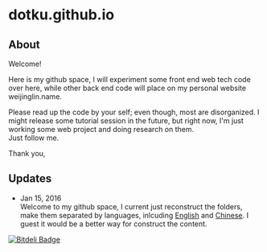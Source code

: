 # dotku.github.io

## About

Welcome!  

Here is my github space, I will experiment some front end web tech 
code over here, while other back end code will place on my personal 
website weijinglin.name.  

Please read up the code by your self; even though, most are disorganized.
I might release some tutorial session in the future, but right now, I'm 
just working some web project and doing research on them.  
Just follow me.  

Thank you,

## Updates
- Jan 15, 2016  
Welcome to my github space, I current just reconstruct the folders,
make them separated by languages, inlcuding [English] and [Chinese].
I guest it would be a better way for construct the content.

[English]: en
[Chinese]: cn


[![Bitdeli Badge](https://d2weczhvl823v0.cloudfront.net/dotku/dotku.github.io/trend.png)](https://bitdeli.com/free "Bitdeli Badge")

